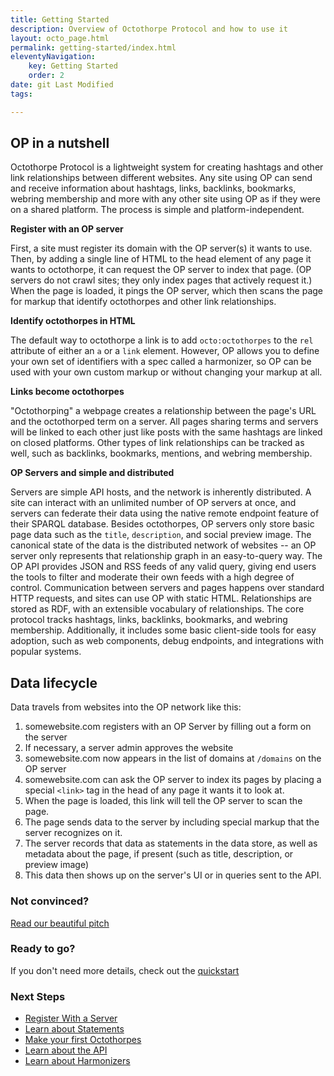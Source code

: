 ```yaml
---
title: Getting Started
description: Overview of Octothorpe Protocol and how to use it
layout: octo_page.html
permalink: getting-started/index.html
eleventyNavigation:
    key: Getting Started
    order: 2
date: git Last Modified
tags:

---
```



## OP in a nutshell

Octothorpe Protocol is a lightweight system for creating hashtags and other link relationships between different websites. Any site using OP can send and receive information about hashtags, links, backlinks, bookmarks, webring membership and more with any other site using OP as if they were on a shared platform. The process is simple and platform-independent.

**Register with an OP server**

First, a site must register its domain with the OP server(s) it wants to use. Then, by adding a single line of HTML to the head element of any page it wants to octothorpe, it can request the OP server to index that page. (OP servers do not crawl sites; they only index pages that actively request it.) When the page is loaded, it pings the OP server, which then scans the page for markup that identify octothorpes and other link relationships.

**Identify octothorpes in HTML**

The default way to octothorpe a link is to add `octo:octothorpes` to the `rel` attribute of either an `a` or a `link` element. However, OP allows you to define your own set of identifiers with a spec called a harmonizer, so OP can be used with your own custom markup or without changing your markup at all.

**Links become octothorpes**

"Octothorping" a webpage creates a relationship between the page's URL and the octothorped term on a server. All pages sharing terms and servers will be linked to each other just like posts with the same hashtags are linked on closed platforms. Other types of link relationships can be tracked as well, such as backlinks, bookmarks, mentions, and webring membership.

**OP Servers and simple and distributed**

Servers are simple API hosts, and the network is inherently distributed. A site can interact with an unlimited number of OP servers at once, and servers can federate their data using the native remote endpoint feature of their SPARQL database. Besides octothorpes, OP servers only store basic page data such as the `title`, `description`, and social preview image. The canonical state of the data is the distributed network of websites -- an OP server only represents that relationship graph in an easy-to-query way. The OP API provides JSON and RSS feeds of any valid query, giving end users the tools to filter and moderate their own feeds with a high degree of control. Communication between servers and pages happens over standard HTTP requests, and sites can use OP with static HTML. Relationships are stored as RDF, with an extensible vocabulary of relationships. The core protocol tracks hashtags, links, backlinks, bookmarks, and webring membership. Additionally, it includes some basic client-side tools for easy adoption, such as web components, debug endpoints, and integrations with popular systems.

## Data lifecycle

Data travels from websites into the OP network like this:

1. somewebsite.com registers with an OP Server by filling out a form on the server
2. If necessary, a server admin approves the website
3. somewebsite.com now appears in the list of domains at `/domains` on the OP server
4. somewebsite.com can ask the OP server to index its pages by placing a special `<link>` tag in the head of any page it wants it to look at.
5. When the page is loaded, this link will tell the OP server to scan the page.
6. The page sends data to the server by including special markup that the server recognizes on it.
7. The server records that data as statements in the data store, as well as metadata about the page, if present (such as title, description, or preview image)
8. This data then shows up on the server's UI or in queries sent to the API.

### Not convinced?

[Read our beautiful pitch](/pitchpage.md)

### Ready to go?

If you don't need more details, check out the [quickstart](/quickstart.md)

### Next Steps

- [Register With a Server](/register-with-a-server.md)
- [Learn about Statements](/make-statements-on-your-page.md)
- [Make your first Octothorpes](/write-statements.md)
- [Learn about the API](/op-api.md)
- [Learn about Harmonizers](/harmonizers.md)
